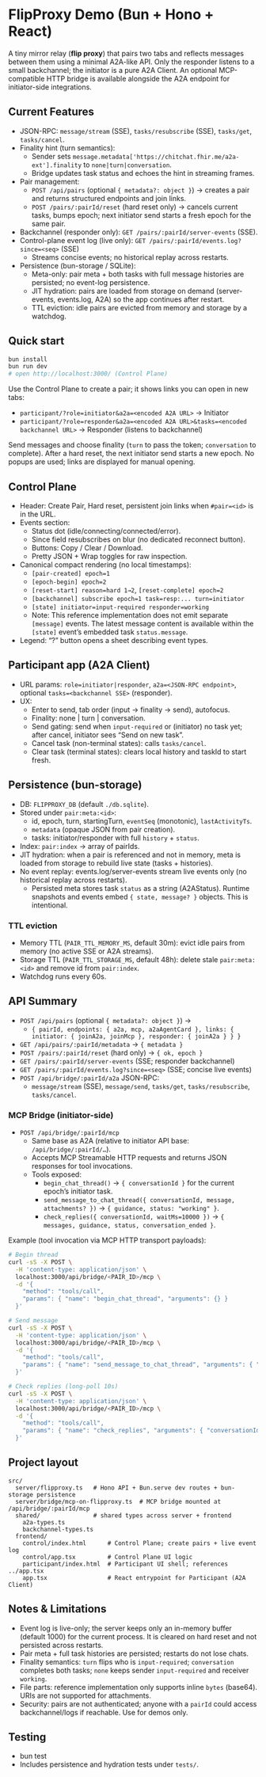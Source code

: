 # FlipProxy Demo (Bun + Hono + React)

A tiny mirror relay (**flip proxy**) that pairs two tabs and reflects messages between them using a minimal A2A-like API. Only the responder listens to a small backchannel; the initiator is a pure A2A Client. An optional MCP-compatible HTTP bridge is available alongside the A2A endpoint for initiator-side integrations.

## Current Features
- JSON-RPC: `message/stream` (SSE), `tasks/resubscribe` (SSE), `tasks/get`, `tasks/cancel`.
- Finality hint (turn semantics):
  - Sender sets `message.metadata['https://chitchat.fhir.me/a2a-ext'].finality` to `none|turn|conversation`.
  - Bridge updates task status and echoes the hint in streaming frames.
- Pair management:
  - `POST /api/pairs` (optional `{ metadata?: object }`) → creates a pair and returns structured endpoints and join links.
  - `POST /pairs/:pairId/reset` (hard reset only) → cancels current tasks, bumps epoch; next initiator send starts a fresh epoch for the same pair.
- Backchannel (responder only): `GET /pairs/:pairId/server-events` (SSE).
- Control-plane event log (live only): `GET /pairs/:pairId/events.log?since=<seq>` (SSE)
  - Streams concise events; no historical replay across restarts.
- Persistence (bun-storage / SQLite):
  - Meta-only: pair meta + both tasks with full message histories are persisted; no event-log persistence.
  - JIT hydration: pairs are loaded from storage on demand (server-events, events.log, A2A) so the app continues after restart.
  - TTL eviction: idle pairs are evicted from memory and storage by a watchdog.

## Quick start

```bash
bun install
bun run dev
# open http://localhost:3000/ (Control Plane)
```

Use the Control Plane to create a pair; it shows links you can open in new tabs:
- `participant/?role=initiator&a2a=<encoded A2A URL>` → Initiator
- `participant/?role=responder&a2a=<encoded A2A URL>&tasks=<encoded backchannel URL>` → Responder (listens to backchannel)

Send messages and choose finality (`turn` to pass the token; `conversation` to complete). After a hard reset, the next initiator send starts a new epoch. No popups are used; links are displayed for manual opening.

## Control Plane
- Header: Create Pair, Hard reset, persistent join links when `#pair=<id>` is in the URL.
- Events section:
  - Status dot (idle/connecting/connected/error).
  - Since field resubscribes on blur (no dedicated reconnect button).
  - Buttons: Copy / Clear / Download.
  - Pretty JSON + Wrap toggles for raw inspection.
- Canonical compact rendering (no local timestamps):
  - `[pair-created] epoch=1`
  - `[epoch-begin] epoch=2`
  - `[reset-start] reason=hard 1→2`, `[reset-complete] epoch=2`
  - `[backchannel] subscribe epoch=1 task=resp:... turn=initiator`
  - `[state] initiator=input-required responder=working`
  - Note: This reference implementation does not emit separate `[message]` events. The latest message content is available within the `[state]` event’s embedded task `status.message`.
- Legend: “?” button opens a sheet describing event types.

## Participant app (A2A Client)
- URL params: `role=initiator|responder`, `a2a=<JSON-RPC endpoint>`, optional `tasks=<backchannel SSE>` (responder).
- UX:
  - Enter to send, tab order (input → finality → send), autofocus.
  - Finality: none | turn | conversation.
  - Send gating: send when `input-required` or (initiator) no task yet; after cancel, initiator sees “Send on new task”.
  - Cancel task (non-terminal states): calls `tasks/cancel`.
  - Clear task (terminal states): clears local history and taskId to start fresh.

## Persistence (bun-storage)
- DB: `FLIPPROXY_DB` (default `./db.sqlite`).
- Stored under `pair:meta:<id>`:
  - id, epoch, turn, startingTurn, `eventSeq` (monotonic), `lastActivityTs`.
  - `metadata` (opaque JSON from pair creation).
  - tasks: initiator/responder with full `history` + `status`.
- Index: `pair:index` → array of pairIds.
- JIT hydration: when a pair is referenced and not in memory, meta is loaded from storage to rebuild live state (tasks + histories).
- No event replay: events.log/server-events stream live events only (no historical replay across restarts).
  - Persisted meta stores task `status` as a string (A2AStatus). Runtime snapshots and events embed `{ state, message? }` objects. This is intentional.

### TTL eviction
- Memory TTL (`PAIR_TTL_MEMORY_MS`, default 30m): evict idle pairs from memory (no active SSE or A2A streams).
- Storage TTL (`PAIR_TTL_STORAGE_MS`, default 48h): delete stale `pair:meta:<id>` and remove id from `pair:index`.
- Watchdog runs every 60s.

## API Summary
- `POST /api/pairs` (optional `{ metadata?: object }`) →
  - `{ pairId, endpoints: { a2a, mcp, a2aAgentCard }, links: { initiator: { joinA2a, joinMcp }, responder: { joinA2a } } }`
- `GET /api/pairs/:pairId/metadata` → `{ metadata }`
- `POST /pairs/:pairId/reset` (hard only) → `{ ok, epoch }`
- `GET /pairs/:pairId/server-events` (SSE; responder backchannel)
- `GET /pairs/:pairId/events.log?since=<seq>` (SSE; concise live events)
- `POST /api/bridge/:pairId/a2a` JSON-RPC:
  - `message/stream` (SSE), `message/send`, `tasks/get`, `tasks/resubscribe`, `tasks/cancel`.

### MCP Bridge (initiator-side)
- `POST /api/bridge/:pairId/mcp`
  - Same base as A2A (relative to initiator API base: `/api/bridge/:pairId/…`).
  - Accepts MCP Streamable HTTP requests and returns JSON responses for tool invocations.
  - Tools exposed:
    - `begin_chat_thread()` → `{ conversationId }` for the current epoch’s initiator task.
    - `send_message_to_chat_thread({ conversationId, message, attachments? })` → `{ guidance, status: "working" }`.
    - `check_replies({ conversationId, waitMs=10000 })` → `{ messages, guidance, status, conversation_ended }`.

Example (tool invocation via MCP HTTP transport payloads):

```bash
# Begin thread
curl -sS -X POST \
  -H 'content-type: application/json' \
  localhost:3000/api/bridge/<PAIR_ID>/mcp \
  -d '{
    "method": "tools/call",
    "params": { "name": "begin_chat_thread", "arguments": {} }
  }'

# Send message
curl -sS -X POST \
  -H 'content-type: application/json' \
  localhost:3000/api/bridge/<PAIR_ID>/mcp \
  -d '{
    "method": "tools/call",
    "params": { "name": "send_message_to_chat_thread", "arguments": { "conversationId": "init:<PAIR_ID>#<EPOCH>", "message": "Hello", "attachments": [] } }
  }'

# Check replies (long-poll 10s)
curl -sS -X POST \
  -H 'content-type: application/json' \
  localhost:3000/api/bridge/<PAIR_ID>/mcp \
  -d '{
    "method": "tools/call",
    "params": { "name": "check_replies", "arguments": { "conversationId": "init:<PAIR_ID>#<EPOCH>", "waitMs": 10000 } }
  }'
```

## Project layout
```
src/
  server/flipproxy.ts   # Hono API + Bun.serve dev routes + bun-storage persistence
  server/bridge/mcp-on-flipproxy.ts  # MCP bridge mounted at /api/bridge/:pairId/mcp
  shared/               # shared types across server + frontend
    a2a-types.ts
    backchannel-types.ts
  frontend/
    control/index.html      # Control Plane; create pairs + live event log
    control/app.tsx         # Control Plane UI logic
    participant/index.html  # Participant UI shell; references ../app.tsx
    app.tsx                 # React entrypoint for Participant (A2A Client)
```

## Notes & Limitations
- Event log is live-only; the server keeps only an in-memory buffer (default 1000) for the current process. It is cleared on hard reset and not persisted across restarts.
- Pair meta + full task histories are persisted; restarts do not lose chats.
- Finality semantics: `turn` flips who is `input-required`; `conversation` completes both tasks; `none` keeps sender `input-required` and receiver `working`.
 - File parts: reference implementation only supports inline `bytes` (base64). URIs are not supported for attachments.
 - Security: pairs are not authenticated; anyone with a `pairId` could access backchannel/logs if reachable. Use for demos only.

## Testing
- bun test
- Includes persistence and hydration tests under `tests/`.
